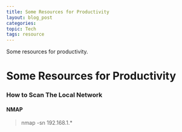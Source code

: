 ```yaml
---
title: Some Resources for Productivity
layout: blog_post
categories:
topic: Tech
tags: resource
---
```

Some resources for productivity.

# Some Resources for Productivity

### How to Scan The Local Network

#### NMAP
> nmap -sn 192.168.1.*
